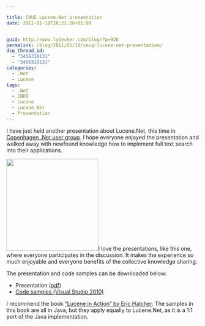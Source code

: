 ```yaml
---

title: CNUG Lucene.Net presentation
date: 2011-01-10T20:21:26+01:00


guid: http://www.lybecker.com/blog/?p=926
permalink: /blog/2011/01/10/cnug-lucene-net-presentation/
dsq_thread_id:
  - "3456318131"
  - "3456318131"
categories:
  - .Net
  - Lucene
tags:
  - .Net
  - CNUG
  - Lucene
  - Lucene.Net
  - Presentation
---
```

I have just held another presentation about Lucene.Net, this time in [Copenhagen .Net user group](http://cnug.dk/ "Copenhagen .NET User Group homepage"). I hope everyone enjoyed the presentation and walked away with newfound knowledge how to implement full text search into their applications.

[<img loading="lazy" class="alignright size-full wp-image-927" title="Lucene In Action" src="http://www.lybecker.com/blog/wp-content/uploads/LuceneInAction.jpg" alt="" width="240" height="240" />](http://www.manning.com/hatcher3/)I love the presentations, like this one, where everyone participates in the discussion. It makes the experience so much enjoyable and everyone benefits of the collective knowledge sharing.

The presentation and code samples can be downloaded below:

  * Presentation ([pdf](http://www.lybecker.com/blog/wp-content/uploads/Apache-Lucene-CNUG.pdf))
  * [Code samples (Visual Studio 2010)](http://www.lybecker.com/blog/wp-content/uploads/CnugLucenePlayground.zip)

I recommend the book [&#8220;Lucene in Action&#8221; by Eric Hatcher](http://www.manning.com/hatcher3/). The samples in this book are all in Java, but they apply equally to Lucene.Net, as it is a 1:1 port of the Java implementation.
